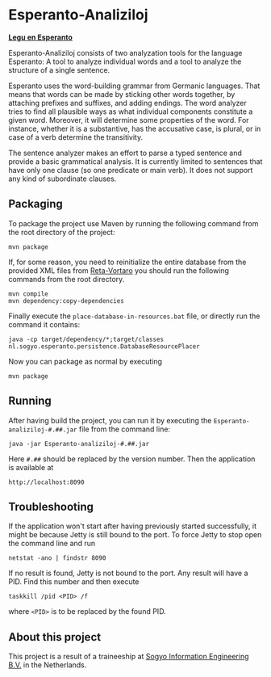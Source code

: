 # Esperanto-Analiziloj
[**Legu en Esperanto**](README.eo.md)

Esperanto-Analiziloj consists of two analyzation tools for the language Esperanto: A tool to analyze individual words and a tool to analyze the structure of a single sentence.

Esperanto uses the word-building grammar from Germanic languages. That means that words can be made by sticking other words together, by attaching prefixes and suffixes, and adding endings. The word analyzer tries to find all plausible ways as what individual components constitute a given word. Moreover, it will determine some properties of the word. For instance, whether it is a substantive, has the accusative case, is plural, or in case of a verb determine the transitivity.

The sentence analyzer makes an effort to parse a typed sentence and provide a basic grammatical analysis. It is currently limited to sentences that have only one clause (so one predicate or main verb). It does not support any kind of subordinate clauses.

## Packaging

To package the project use Maven by running the following command from the root directory of the project:
```
mvn package
```
If, for some reason, you need to reinitialize the entire database from the provided XML files from [Reta-Vortaro](http://www.reta-vortaro.de/revo/) you should run the following commands from the root directory.
```
mvn compile
mvn dependency:copy-dependencies
```
Finally execute the `place-database-in-resources.bat` file, or directly run the command it contains:
```
java -cp target/dependency/*;target/classes nl.sogyo.esperanto.persistence.DatabaseResourcePlacer
```
Now you can package as normal by executing
```
mvn package
```

## Running
After having build the project, you can run it by executing the `Esperanto-analiziloj-#.##.jar` file from the command line:
```
java -jar Esperanto-analiziloj-#.##.jar
```
Here `#.##` should be replaced by the version number. Then the application is available at
```
http://localhost:8090
```

## Troubleshooting
If the application won't start after having previously started successfully, it might be because Jetty is still bound to the port. To force Jetty to stop open the command line and run
```
netstat -ano | findstr 8090
```
If no result is found, Jetty is not bound to the port. Any result will have a PID. Find this number and then execute
```
taskkill /pid <PID> /f
```
where `<PID>` is to be replaced by the found PID.

## About this project
This project is a result of a traineeship at [Sogyo Information Engineering B.V.](https://www.sogyo.nl/) in the Netherlands.